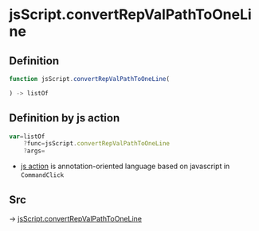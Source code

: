 # jsScript.convertRepValPathToOneLine

## Definition

```js.js
function jsScript.convertRepValPathToOneLine(

) -> listOf
```


## Definition by js action

```js.js
var=listOf
	?func=jsScript.convertRepValPathToOneLine
	?args=

```

- [js action](#) is annotation-oriented language based on javascript in `CommandClick`

## Src

-> [jsScript.convertRepValPathToOneLine](https://github.com/puutaro/CommandClick/blob/master/app/src/main/java/com/puutaro/commandclick/fragment_lib/terminal_fragment/js_interface/edit/JsScript.kt#L148)



